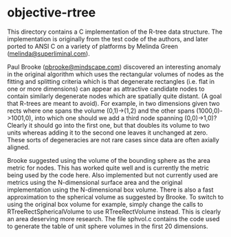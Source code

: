 objective-rtree
===============

This directory contains a C implementation of the R-tree data structure.
The implementation is originally from the test code of the authors, and
later ported to ANSI C on a variety of platforms by Melinda Green
(melinda@superliminal.com).

Paul Brooke (pbrooke@mindscape.com) discovered an interesting anomaly in
the original algorithm which uses the rectangular volumes of nodes as the
fitting and splitting criteria which is that degenerate rectangles (i.e.
flat in one or more dimensions) can appear as attractive candidate nodes
to contain similarly degenerate nodes which are spatially quite distant.
(A goal that R-trees are meant to avoid). For example, in two dimensions
given two rects where one spans the volume (0,1)->(1,2) and the other spans
(1000,0)->1001,0), into which one should we add a third node spanning
(0,0)->1,0)? Clearly it should go into the first one, but that doubles its
volume to two units whereas adding it to the second one leaves it unchanged
at zero. These sorts of degeneracies are not rare cases since data are
often axially aligned.

Brooke suggested using the volume of the bounding sphere as the area metric
for nodes. This has worked quite well and is currently the metric being
used by the code here. Also implemented but not currently used are metrics
using the N-dimensional surface area and the original implementation using
the N-dimensional box volume. There is also a fast approximation to the
spherical volume as suggested by Brooke. To switch to using the original
box volume for example, simply change the calls to RTreeRectSphericalVolume
to use RTreeRectVolume instead. This is clearly an area deserving more
research. The file sphvol.c contains the code used to generate the table
of unit sphere volumes in the first 20 dimensions.
